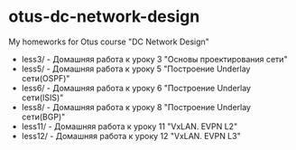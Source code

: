 # otus-dc-network-design
My homeworks for Otus course "DC Network Design"

* less3/ - Домашняя работа к уроку 3 "Основы проектирования сети"
* less5/ - Домашняя работа к уроку 5 "Построение Underlay сети(OSPF)"
* less6/ - Домашняя работа к уроку 6 "Построение Underlay сети(ISIS)"
* less8/ - Домашняя работа к уроку 8 "Построение Underlay сети(BGP)"
* less11/ - Домашняя работа к уроку 11 "VxLAN. EVPN L2"
* less12/ - Домашняя работа к уроку 12 "VxLAN. EVPN L3"